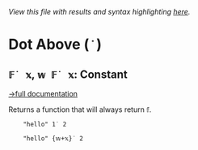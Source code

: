 *View this file with results and syntax highlighting [here](https://saltytine.github.io/BQN/help/constant.html).*

# Dot Above (`˙`)

## `𝔽˙ 𝕩`, `𝕨 𝔽˙ 𝕩`: Constant
[→full documentation](../doc/constant.md)

Returns a function that will always return `𝕗`.

        "hello" 1˙ 2

        "hello" {𝕨+𝕩}˙ 2
